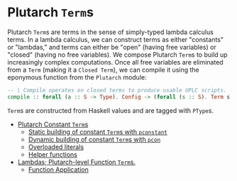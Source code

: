 # Plutarch `Term`s

Plutarch `Term`s are terms in the sense of simply-typed lambda calculus terms. In a lambda calculus, we can construct terms as either "constants" or "lambdas," and terms can either be "open" (having free variables) or "closed" (having no free variables). We compose Plutarch `Term`s to build up increasingly complex computations. Once all free variables are eliminated from a `Term` (making it a `Closed Term`), we can compile it using the eponymous function from the `Plutarch` module:

```hs
-- | Compile operates on closed terms to produce usable UPLC scripts.
compile :: forall (a :: S -> Type). Config -> (forall (s :: S). Term s a) -> Either Text Script
```

`Term`s are constructed from Haskell values and are tagged with `PType`s.

- [Plutarch Constant `Term`s](./PlutarchTerms/PlutarchConstants.md)
  - [Static building of constant `Term`s with `pconstant`](./PlutarchTerms/PlutarchConstants.md#static-building-of-constant-terms-with-pconstant)
  - [Dynamic building of constant `Term`s with `pcon`](./PlutarchTerms/PlutarchConstants.md#dynamic-building-of-constant-terms-with-pcon)
  - [Overloaded literals](./PlutarchTerms/PlutarchConstants.md#overloaded-literals)
  - [Helper functions](./PlutarchTerms/PlutarchConstants.md#helper-functions)
- [Lambdas; Plutarch-level Function `Term`s.](./PlutarchTerms/PlutarchLambdas.md#lambdas-plutarch-level-function-terms)
  - [Function Application](./PlutarchTerms/PlutarchLambdas.md#function-application)
